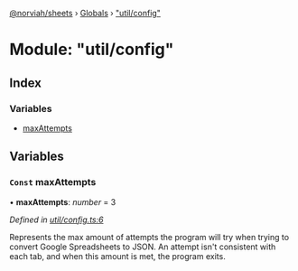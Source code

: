 [@norviah/sheets](../README.md) › [Globals](../globals.md) › ["util/config"](_util_config_.md)

# Module: "util/config"

## Index

### Variables

* [maxAttempts](_util_config_.md#const-maxattempts)

## Variables

### `Const` maxAttempts

• **maxAttempts**: *number* = 3

*Defined in [util/config.ts:6](https://github.com/Norviah/sheets/blob/8905212/src/util/config.ts#L6)*

Represents the max amount of attempts the program will try when trying to
convert Google Spreadsheets to JSON. An attempt isn't consistent with each
tab, and when this amount is met, the program exits.

